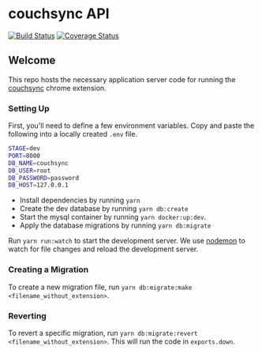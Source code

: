 # couchsync API

[![Build Status](https://travis-ci.org/rkrishn7/couchsync-api.svg?branch=main)](https://travis-ci.org/rkrishn7/couchsync-api)
[![Coverage Status](https://coveralls.io/repos/github/rkrishn7/couchsync-api/badge.svg?branch=main)](https://coveralls.io/github/rkrishn7/couchsync-api?branch=main)

## Welcome

This repo hosts the necessary application server code for running the [couchsync](https://rkrishn7.github.io/couchsync/) chrome extension.

### Setting Up

First, you'll need to define a few environment variables. Copy and paste the following into a locally created `.env` file.

```sh
STAGE=dev
PORT=8000
DB_NAME=couchsync
DB_USER=root
DB_PASSWORD=password
DB_HOST=127.0.0.1
```

- Install dependencies by running `yarn`
- Create the dev database by running `yarn db:create`
- Start the mysql container by running `yarn docker:up:dev`.
- Apply the database migrations by running `yarn db:migrate`

Run `yarn run:watch` to start the development server. We use [nodemon](https://www.npmjs.com/package/nodemon) to watch for file changes and reload the development server.

### Creating a Migration

To create a new migration file, run `yarn db:migrate:make <filename_without_extension>`.

### Reverting

To revert a specific migration, run `yarn db:migrate:revert <filename_without_extension>`. This will run the code in `exports.down`.
